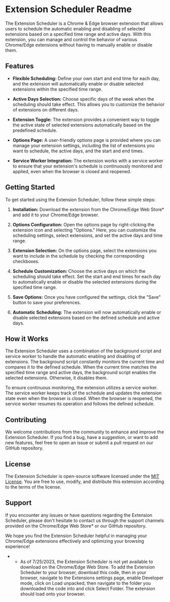 # Extension Scheduler Readme

The Extension Scheduler is a Chrome & Edge browser extension that allows users to schedule the automatic enabling and disabling of selected extensions based on a specified time range and active days. With this extension, you can manage and control the behavior of various Chrome/Edge extensions without having to manually enable or disable them.

## Features

- **Flexible Scheduling:** Define your own start and end time for each day, and the extension will automatically enable or disable selected extensions within the specified time range.

- **Active Days Selection:** Choose specific days of the week when the scheduling should take effect. This allows you to customize the behavior of extensions on different days.

- **Extension Toggle:** The extension provides a convenient way to toggle the active state of selected extensions automatically based on the predefined schedule.

- **Options Page:** A user-friendly options page is provided where you can manage your extension settings, including the list of extensions you want to schedule, the active days, and the start and end times.

- **Service Worker Integration:** The extension works with a service worker to ensure that your extension's schedule is continuously monitored and applied, even when the browser is closed and reopened.

## Getting Started

To get started using the Extension Scheduler, follow these simple steps:

1. **Installation:** Download the extension from the Chrome/Edge Web Store* and add it to your Chrome/Edge browser.

2. **Options Configuration:** Open the options page by right-clicking the extension icon and selecting "Options." Here, you can customize the scheduling settings, select extensions, and set the active days and time range.

3. **Extension Selection:** On the options page, select the extensions you want to include in the schedule by checking the corresponding checkboxes.

4. **Schedule Customization:** Choose the active days on which the scheduling should take effect. Set the start and end times for each day to automatically enable or disable the selected extensions during the specified time range.

5. **Save Options:** Once you have configured the settings, click the "Save" button to save your preferences.

6. **Automatic Scheduling:** The extension will now automatically enable or disable selected extensions based on the defined schedule and active days.

## How it Works

The Extension Scheduler uses a combination of the background script and service worker to handle the automatic enabling and disabling of extensions. The background script constantly monitors the current time and compares it to the defined schedule. When the current time matches the specified time range and active days, the background script enables the selected extensions. Otherwise, it disables them.

To ensure continuous monitoring, the extension utilizes a service worker. The service worker keeps track of the schedule and updates the extension state even when the browser is closed. When the browser is reopened, the service worker resumes its operation and follows the defined schedule.

## Contributing

We welcome contributions from the community to enhance and improve the Extension Scheduler. If you find a bug, have a suggestion, or want to add new features, feel free to open an issue or submit a pull request on our GitHub repository.

## License

The Extension Scheduler is open-source software licensed under the [MIT License](LICENSE). You are free to use, modify, and distribute this extension according to the terms of the license.

## Support

If you encounter any issues or have questions regarding the Extension Scheduler, please don't hesitate to contact us through the support channels provided on the Chrome/Edge Web Store* or our GitHub repository.

We hope you find the Extension Scheduler helpful in managing your Chrome/Edge extensions effectively and optimizing your browsing experience!

* - As of 7/25/2023, the Extension Scheduler is not yet available to download on the Chrome/Edge Web Store. To add the Extension Scheduler to your browser, download this code, then in your browser, navigate to the Extensions settings page, enable Developer mode, click on Load unpacked, then navigate to the folder you downloaded the code into and click Select Folder. The extension should load onto your browser.
